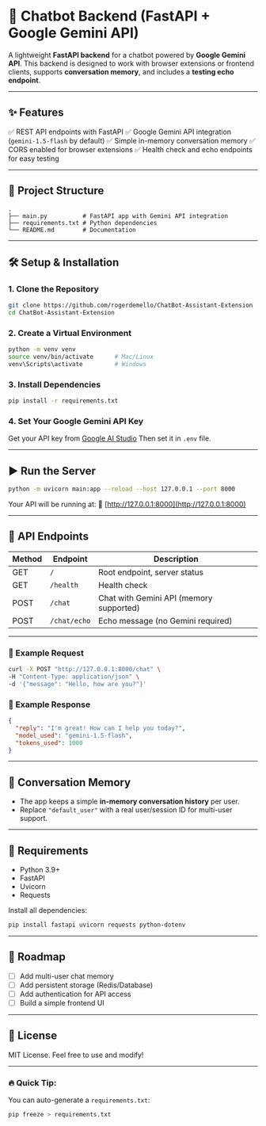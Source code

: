 # 🚀 Chatbot Backend (FastAPI + Google Gemini API)

A lightweight **FastAPI backend** for a chatbot powered by **Google Gemini API**.
This backend is designed to work with browser extensions or frontend clients, supports **conversation memory**, and includes a **testing echo endpoint**.

---

## ✨ Features

✅ REST API endpoints with FastAPI
✅ Google Gemini API integration (`gemini-1.5-flash` by default)
✅ Simple in-memory conversation memory
✅ CORS enabled for browser extensions
✅ Health check and echo endpoints for easy testing

---

## 📂 Project Structure

```
.
├── main.py          # FastAPI app with Gemini API integration
├── requirements.txt # Python dependencies
└── README.md        # Documentation
```

---

## 🛠️ Setup & Installation

### 1. Clone the Repository

```bash
git clone https://github.com/rogerdemello/ChatBot-Assistant-Extension
cd ChatBot-Assistant-Extension
```

### 2. Create a Virtual Environment

```bash
python -m venv venv
source venv/bin/activate      # Mac/Linux
venv\Scripts\activate         # Windows
```

### 3. Install Dependencies

```bash
pip install -r requirements.txt
```

### 4. Set Your Google Gemini API Key

Get your API key from [Google AI Studio](https://aistudio.google.com/app/apikey)
Then set it in ```.env``` file.

---

## ▶️ Run the Server

```bash
python -m uvicorn main:app --reload --host 127.0.0.1 --port 8000
```

Your API will be running at:
📍 [http://127.0.0.1:8000](http://127.0.0.1:8000)

---

## 📡 API Endpoints

| Method | Endpoint     | Description                             |
| ------ | ------------ | --------------------------------------- |
| GET    | `/`          | Root endpoint, server status            |
| GET    | `/health`    | Health check                            |
| POST   | `/chat`      | Chat with Gemini API (memory supported) |
| POST   | `/chat/echo` | Echo message (no Gemini required)       |

---

### 🔹 Example Request

```bash
curl -X POST "http://127.0.0.1:8000/chat" \
-H "Content-Type: application/json" \
-d '{"message": "Hello, how are you?"}'
```

### 🔹 Example Response

```json
{
  "reply": "I'm great! How can I help you today?",
  "model_used": "gemini-1.5-flash",
  "tokens_used": 1000
}
```

---

## 🧠 Conversation Memory

* The app keeps a simple **in-memory conversation history** per user.
* Replace `"default_user"` with a real user/session ID for multi-user support.

---

## 📌 Requirements

* Python 3.9+
* FastAPI
* Uvicorn
* Requests

Install all dependencies:

```bash
pip install fastapi uvicorn requests python-dotenv
```

---

## 🚀 Roadmap

* [ ] Add multi-user chat memory
* [ ] Add persistent storage (Redis/Database)
* [ ] Add authentication for API access
* [ ] Build a simple frontend UI

---

## 📝 License

MIT License. Feel free to use and modify!

---

### 🔥 Quick Tip:

You can auto-generate a `requirements.txt`:

```bash
pip freeze > requirements.txt
```
